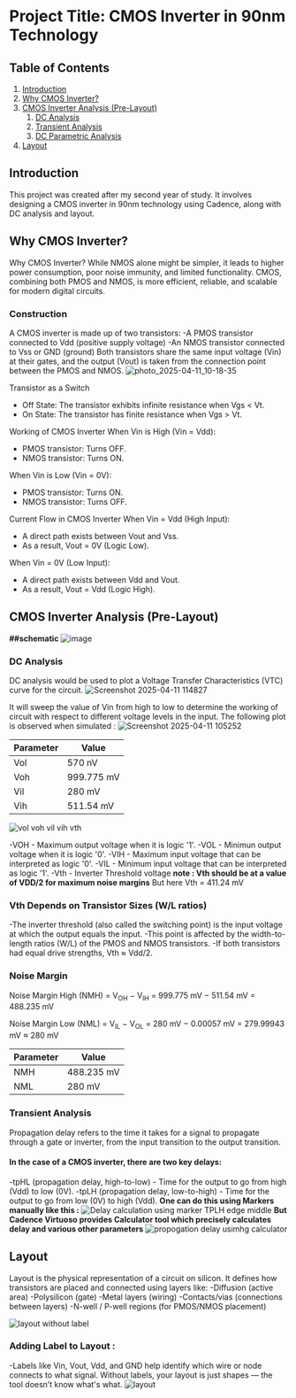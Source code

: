 # Project Title: CMOS Inverter in 90nm Technology

## Table of Contents
1. [Introduction](#introduction)
2. [Why CMOS Inverter?](#why-cmos-inverter)
3. [CMOS Inverter Analysis (Pre-Layout)](#cmos-inverter-analysis-prelayout)
    1. [DC Analysis](#dc-analysis)
    2. [Transient Analysis](#transient-analysis)
    3. [DC Parametric Analysis](#dc-parametric-analysis)
4. [Layout](#layout)

## Introduction
This project was created after my second year of study. It involves designing a CMOS inverter in 90nm technology using Cadence, along with DC analysis and layout.

## Why CMOS Inverter?
Why CMOS Inverter?
While NMOS alone might be simpler, it leads to higher power consumption, poor noise immunity, and limited functionality. CMOS, combining both PMOS and NMOS, is more efficient, reliable, and scalable for modern digital circuits.
### Construction
A CMOS inverter is made up of two transistors:
-A PMOS transistor connected to Vdd (positive supply voltage)
-An NMOS transistor connected to Vss or GND (ground)
Both transistors share the same input voltage (Vin) at their gates, and the output (Vout) is taken from the connection point between the PMOS and NMOS.
![photo_2025-04-11_10-18-35](https://github.com/user-attachments/assets/a924e7ae-775d-431d-865c-5632584669d4)

Transistor as a Switch
- Off State: The transistor exhibits infinite resistance when Vgs < Vt.
- On State: The transistor has finite resistance when Vgs > Vt.

Working of CMOS Inverter
When Vin is High (Vin = Vdd):
- PMOS transistor: Turns OFF.
- NMOS transistor: Turns ON.

When Vin is Low (Vin = 0V):
- PMOS transistor: Turns ON.
- NMOS transistor: Turns OFF.

Current Flow in CMOS Inverter
When Vin = Vdd (High Input):
- A direct path exists between Vout and Vss.
- As a result, Vout = 0V (Logic Low).

When Vin = 0V (Low Input):
- A direct path exists between Vdd and Vout.
- As a result, Vout = Vdd (Logic High).




## CMOS Inverter Analysis (Pre-Layout)

**##schematic**
![image](https://github.com/user-attachments/assets/3a2af793-245b-46e0-9296-cac68e989322)


### DC Analysis
DC analysis would be used to plot a Voltage Transfer Characteristics (VTC) curve for the circuit. 
![Screenshot 2025-04-11 114827](https://github.com/user-attachments/assets/e46a1d06-2195-4abc-9ced-28f04429ea04)

It will sweep the value of Vin from high to low to determine the working of circuit with respect to different voltage levels in the input. The following plot is observed when simulated :
![Screenshot 2025-04-11 105252](https://github.com/user-attachments/assets/57f152ed-93a5-4465-83f2-2e86edca2595)

| Parameter | Value         |
|-----------|---------------|
| Vol       | 570 nV        |
| Voh       | 999.775 mV    |
| Vil       | 280 mV        |
| Vih       | 511.54 mV     |

![vol voh vil vih vth](https://github.com/user-attachments/assets/560b9c01-1588-4e7d-9f28-72a7ad5fa974)

-VOH - Maximum output voltage when it is logic '1'.
-VOL - Minimun output voltage when it is logic '0'.
-VIH - Maximum input voltage that can be interpreted as logic '0'.
-VIL - Minimum input voltage that can be interpreted as logic '1'.
-Vth - Inverter Threshold voltage
**note : Vth should be at a value of VDD/2 for maximum noise margins**
But here Vth = 411.24 mV 
### Vth Depends on Transistor Sizes (W/L ratios)
-The inverter threshold (also called the switching point) is the input voltage at which the output equals the input.
-This point is affected by the width-to-length ratios (W/L) of the PMOS and NMOS transistors.
-If both transistors had equal drive strengths, Vth ≈ Vdd/2.

### Noise Margin
Noise Margin High (NMH) = V<sub>OH</sub> − V<sub>IH</sub>
= 999.775 mV − 511.54 mV = 488.235 mV

Noise Margin Low (NML) = V<sub>IL</sub> − V<sub>OL</sub>
= 280 mV − 0.00057 mV = 279.99943 mV ≈ 280 mV

| Parameter | Value       |
|-----------|-------------|
| NMH       | 488.235 mV  |
| NML       | 280 mV      |

### Transient Analysis
Propagation delay refers to the time it takes for a signal to propagate through a gate or inverter, from the input transition to the output transition.
#### In the case of a CMOS inverter, there are two key delays:
-tpHL (propagation delay, high-to-low) - Time for the output to go from high (Vdd) to low (0V).
-tpLH (propagation delay, low-to-high) - Time for the output to go from low (0V) to high (Vdd).
**One can do this using Markers manually like this :**
![Delay calculation using marker TPLH edge middle](https://github.com/user-attachments/assets/2a8ffbf0-2f78-43d9-94a2-02f55114f8f4)
**But Cadence Virtuoso provides Calculator tool which precisely calculates delay and various other parameters**
![propogation delay usimhg calculator](https://github.com/user-attachments/assets/4c06639c-cd64-49d0-9277-6790483a6526)


## Layout
Layout is the physical representation of a circuit on silicon.
It defines how transistors are placed and connected using layers like:
-Diffusion (active area)
-Polysilicon (gate)
-Metal layers (wiring)
-Contacts/vias (connections between layers)
-N-well / P-well regions (for PMOS/NMOS placement)

![layout without label](https://github.com/user-attachments/assets/16598cf8-6f4f-48cf-977c-2b6c32606830)

### Adding Label to Layout : 
-Labels like Vin, Vout, Vdd, and GND help identify which wire or node connects to what signal.
 Without labels, your layout is just shapes — the tool doesn’t know what's what.
![layout](https://github.com/user-attachments/assets/d99acfe0-4962-41d4-8c5e-0ce970a27bb1)

